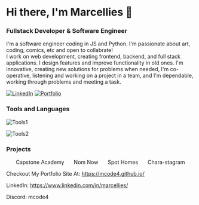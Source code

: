 <h1>Hi there, I'm Marcellies 👋</h1>
<h3>Fullstack Developer & Software Engineer</h3>

I'm a software engineer coding in JS and Python. I'm passionate about art, coding, comics, etc and open to collabrate!
<br/>
I work on web development, creating frontend, backend, and full stack applications. I design features and improve functionality in old ones. I'm innovative, creating new solutions for problems when needed, I'm co-operative, listening and working on a project in a team, and I'm dependable, working through problems and meeting a task.

[![LinkedIn](https://img.shields.io/badge/LinkedIn-blue?style=for-the-badge)](https://www.linkedin.com/in/marcellies/)
[![Portfolio](https://img.shields.io/badge/Portfolio_Site-blue?style=for-the-badge)](https://mcode4.github.io/)

<h3>Tools and Languages</h3>

<!-- 
JS
HTML
CSS
ExpressJS
SQLite3
SequelizeJS
-->
![Tools1](https://skillicons.dev/icons?i=js,html,css,nodejs,express,sqlite,sequelize)
<!-- 
React
Redux
Python
Flask
PostgresQL
Flask-SQLAlchemy
-->
![Tools2](https://skillicons.dev/icons?i=react,redux,python,flask,postgres,aws,docker)

<h3>Projects</h3>
<div style="display: flex; justify-content: space-evenly;">
  <div>
    Capstone Academy
  </div>
  <div>
    Nom Now
  </div>
  <div>
    Spot Homes
  </div>
  <div>
    Chara-stagram
  </div>
</div>


Checkout My Portfolio Site At: https://mcode4.github.io/

LinkedIn: https://www.linkedin.com/in/marcellies/

Discord: mcode4

<!--
**Mcode4/Mcode4** is a ✨ _special_ ✨ repository because its `README.md` (this file) appears on your GitHub profile.

Here are some ideas to get you started:

- 🔭 I’m currently working on ...
- 🌱 I’m currently learning ...
- 👯 I’m looking to collaborate on ...
- 🤔 I’m looking for help with ...
- 💬 Ask me about ...
- 📫 How to reach me: ...
- 😄 Pronouns: ...
- ⚡ Fun fact: ...
-->
